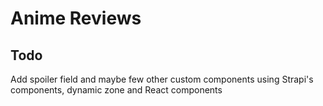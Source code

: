 # Anime Reviews

## Todo

Add spoiler field and maybe few other custom components using Strapi's components, dynamic zone and React components